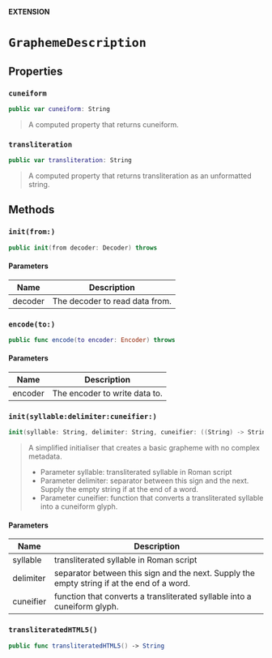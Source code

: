 **EXTENSION**

# `GraphemeDescription`

## Properties
### `cuneiform`

```swift
public var cuneiform: String
```

> A computed property that returns cuneiform.

### `transliteration`

```swift
public var transliteration: String
```

> A computed property that returns transliteration as an unformatted string.

## Methods
### `init(from:)`

```swift
public init(from decoder: Decoder) throws
```

#### Parameters

| Name | Description |
| ---- | ----------- |
| decoder | The decoder to read data from. |

### `encode(to:)`

```swift
public func encode(to encoder: Encoder) throws
```

#### Parameters

| Name | Description |
| ---- | ----------- |
| encoder | The encoder to write data to. |

### `init(syllable:delimiter:cuneifier:)`

```swift
init(syllable: String, delimiter: String, cuneifier: ((String) -> String?))
```

> A simplified initialiser that creates a basic grapheme with no complex metadata.
> - Parameter syllable: transliterated syllable in Roman script
> - Parameter delimiter: separator between this sign and the next. Supply the empty string if at the end of a word.
> - Parameter cuneifier: function that converts a transliterated syllable into a cuneiform glyph.

#### Parameters

| Name | Description |
| ---- | ----------- |
| syllable | transliterated syllable in Roman script |
| delimiter | separator between this sign and the next. Supply the empty string if at the end of a word. |
| cuneifier | function that converts a transliterated syllable into a cuneiform glyph. |

### `transliteratedHTML5()`

```swift
public func transliteratedHTML5() -> String
```
